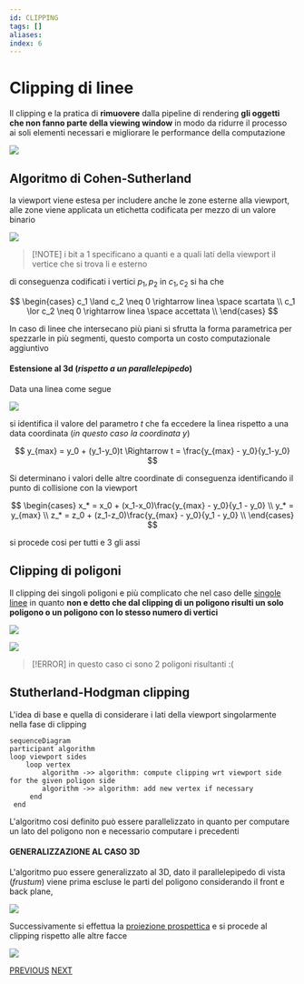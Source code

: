 ```yaml
---
id: CLIPPING
tags: []
aliases: 
index: 6
---
```


# Clipping di linee

Il clipping e la pratica di **rimuovere** dalla pipeline di rendering **gli oggetti che non fanno parte della viewing window** in modo da ridurre il processo ai soli elementi necessari e migliorare le performance della computazione

![](computer_graphics/Pasted%20image%2020241217130907.png)

## Algoritmo di Cohen-Sutherland

la viewport viene estesa per includere anche le zone esterne alla viewport, alle zone viene applicata un etichetta codificata per mezzo di un valore binario

![](computer_graphics/Pasted%20image%2020241217160837.png)

>[!NOTE] i bit a $1$ specificano a quanti e a quali lati della viewport il vertice che si trova li e esterno

di conseguenza codificati i vertici $p_1,p_2$ in $c_1,c_2$ si ha che

$$
\begin{cases}
c_1 \land c_2 \neq 0 \rightarrow linea \space scartata \\
c_1 \lor c_2 \neq 0 \rightarrow linea \space accettata \\
\end{cases}
$$

In caso di linee che intersecano più piani si sfrutta la forma parametrica per spezzarle in più segmenti, questo comporta un costo computazionale aggiuntivo

#### Estensione al 3d (*rispetto a un parallelepipedo*)

Data una linea come segue

![](computer_graphics/Pasted%20image%2020241217161734.png)

si identifica il valore del parametro $t$ che fa eccedere la linea rispetto a una data coordinata (*in questo caso la coordinata $y$*) 

$$
y_{max} = y_0 + (y_1-y_0)t \Rightarrow t = \frac{y_{max} - y_0}{y_1-y_0}
$$

Si determinano i valori delle altre coordinate di conseguenza identificando il punto di collisione con la viewport

$$
\begin{cases}
x_* = x_0 + (x_1-x_0)\frac{y_{max} - y_0}{y_1 - y_0} \\
y_* = y_{max} \\
z_* = z_0 + (z_1-z_0)\frac{y_{max} - y_0}{y_1 - y_0} \\
\end{cases}
$$

si procede cosi per tutti e $3$ gli assi

## Clipping di poligoni

Il clipping dei singoli poligoni e più complicato che nel caso delle [singole linee](computer_graphics/clipping.md) in quanto **non e detto che dal clipping di un poligono risulti un solo poligono o un poligono con lo stesso numero di vertici**

![](computer_graphics/Pasted%20image%2020241217162658.png)

![](computer_graphics/Pasted%20image%2020241217162717.png)
>[!ERROR] in questo caso ci sono 2 poligoni risultanti :(

## Stutherland-Hodgman clipping

L'idea di base e quella di considerare i lati della viewport singolarmente nella fase di clipping

```mermaid
sequenceDiagram
participant algorithm
loop viewport sides
	loop vertex
		algorithm ->> algorithm: compute clipping wrt viewport side for the given poligon side 
		algorithm ->> algorithm: add new vertex if necessary
	 end 
 end
```

L'algoritmo cosi definito può essere parallelizzato in quanto per computare un lato del poligono non e necessario computare i precedenti

#### GENERALIZZAZIONE AL CASO 3D

L'algoritmo puo essere generalizzato al 3D, dato il parallelepipedo di vista (*frustum*) viene prima escluse le parti del poligono considerando il front e back plane,

![](computer_graphics/Pasted%20image%2020241217164259.png)

Successivamente si effettua la [proiezione prospettica](computer_graphics/proiezione_prospettica.md) e si procede al clipping rispetto alle altre facce

![](computer_graphics/Pasted%20image%2020241217164353.png)

[PREVIOUS](pages/proiezione_prospettica.md) [NEXT](computer_graphics/illuminazione.md)
